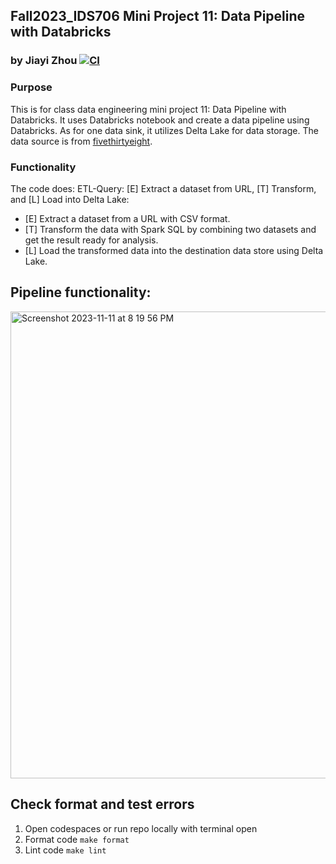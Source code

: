 ## Fall2023_IDS706 Mini Project 11: Data Pipeline with Databricks
### by Jiayi Zhou [![CI](https://github.com/nogibjj/Fall2023_IDS706_MiniProject11_JiayiZhou/actions/workflows/cicd.yml/badge.svg)](https://github.com/nogibjj/Fall2023_IDS706_MiniProject11_JiayiZhou/actions/workflows/cicd.yml)
### Purpose
This is for class data engineering mini project 11: Data Pipeline with Databricks. It uses Databricks notebook and create a data pipeline using Databricks. As for one data sink, it utilizes Delta Lake for data storage. The data source is from [fivethirtyeight](https://github.com/fivethirtyeight/data/blob/master/womens-world-cup-predictions/wwc-matches-20150701-205548.csv).

### Functionality
The code does: ETL-Query: [E] Extract a dataset from URL, [T] Transform, and [L] Load into Delta Lake:
  * [E] Extract a dataset from a URL with CSV format.
  * [T] Transform the data with Spark SQL by combining two datasets and get the result ready for analysis.
  * [L] Load the transformed data into the destination data store using Delta Lake.

## Pipeline functionality:
<img width="747" alt="Screenshot 2023-11-11 at 8 19 56 PM" src="https://github.com/nogibjj/Fall2023_IDS706_IndividualProject3_JiayiZhou/assets/143651921/43cd8878-b99b-42c5-b12a-95caba28f62e">

## Check format and test errors
1. Open codespaces or run repo locally with terminal open 
2. Format code `make format`
3. Lint code `make lint`


